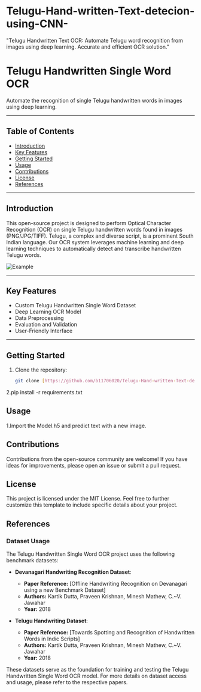# Telugu-Hand-written-Text-detecion-using-CNN-
"Telugu Handwritten Text OCR: Automate Telugu word  recognition from images using deep learning. Accurate and efficient OCR solution."
# Telugu Handwritten Single Word OCR

Automate the recognition of single Telugu handwritten words in images using deep learning.

---

## Table of Contents

- [Introduction](#introduction)
- [Key Features](#key-features)
- [Getting Started](#getting-started)
- [Usage](#usage)
- [Contributions](#contributions)
- [License](#license)
- [References](#refernces)

---

## Introduction

This open-source project is designed to perform Optical Character Recognition (OCR) on single Telugu handwritten words found in images (PNG/JPG/TIFF). Telugu, a complex and diverse script, is a prominent South Indian language. Our OCR system leverages machine learning and deep learning techniques to automatically detect and transcribe handwritten Telugu words.

![Example](images/9.jpg)

---

## Key Features

- Custom Telugu Handwritten Single Word Dataset
- Deep Learning OCR Model
- Data Preprocessing
- Evaluation and Validation
- User-Friendly Interface

---

## Getting Started

1. Clone the repository:

   ```bash
   git clone [https://github.com/b11706020/Telugu-Hand-written-Text-detecion-using-CNN]
2.pip install -r requirements.txt
## Usage
1.Import the Model.h5 and predict text with a new image.

## Contributions 
Contributions from the open-source community are welcome! If you have ideas for improvements, please open an issue or submit a pull request.

## License
This project is licensed under the MIT License. 
Feel free to further customize this template to include specific details about your project.


## References

### Dataset Usage

The Telugu Handwritten Single Word OCR project uses the following benchmark datasets:

- **Devanagari Handwriting Recognition Dataset**:
  - **Paper Reference:** [Offline Handwriting Recognition on Devanagari using a new Benchmark Dataset]
  - **Authors:** Kartik Dutta, Praveen Krishnan, Minesh Mathew, C.~V. Jawahar
  - **Year:** 2018

- **Telugu Handwriting Dataset**:
  - **Paper Reference:** [Towards Spotting and Recognition of Handwritten Words in Indic Scripts]
  - **Authors:** Kartik Dutta, Praveen Krishnan, Minesh Mathew, C.~V. Jawahar
  - **Year:** 2018

These datasets serve as the foundation for training and testing the Telugu Handwritten Single Word OCR model. For more details on dataset access and usage, please refer to the respective papers.


